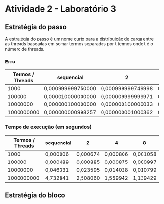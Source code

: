 # Atividade 2 - Laboratório 3

## Estratégia do passo

A estratégia do passo é um nome curto para a distribuição de carga entre as threads baseadas em somar termos separados por t termos onde t é o número de threads.

### Erro

| Termos / Threads | sequencial        | 2                 | 4                 | 8                 |
|------------------|-------------------|-------------------|-------------------|-------------------|
| 1000             | 0,000999999750000 | 0,000999999749998 | 0,000999999749999 | 0,000999999750000 |
| 100000           | 0,000010000000000 | 0,000009999999971 | 0,000009999999993 | 0,000010000000002 |
| 10000000         | 0,000000100000000 | 0,000000100000033 | 0,000000099999884 | 0,000000100000053 |
| 1000000000       | 0,000000000998257 | 0,000000001000362 | 0,000000001000462 | 0,000000001000279 |

### Tempo de execução (em segundos)

| Termos / Threads | sequencial | 2        | 4        | 8        |
|------------------|------------|----------|----------|----------|
| 1000             | 0,000006   | 0,000674 | 0,000806 | 0,001058 |
| 100000           | 0,000489   | 0,000885 | 0,000875 | 0,000997 |
| 10000000         | 0,046331   | 0,023595 | 0,014028 | 0,010799 |
| 1000000000       | 4,732841   | 2,508060 | 1,559942 | 1,139429 |

## Estratégia do bloco

